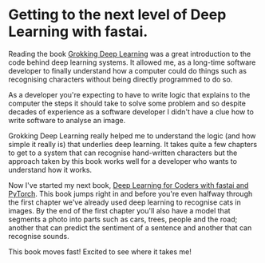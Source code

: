 # Getting to the next level of Deep Learning with fastai.

Reading the book [Grokking Deep Learning](https://www.oreilly.com/library/view/grokking-deep-learning/9781617293702/) was a great introduction to the code behind deep learning systems.  It allowed me, as a long-time software developer to finally
understand how a computer could do things such as recognising characters without being directly programmed to do so.

As a developer you're expecting to have to write logic that explains to the computer the steps it should take to solve some problem and so despite decades of
experience as a software developer I didn't have a clue how to write software to analyse an image.

Grokking Deep Learning really helped me to understand the logic (and how simple it really is) that underlies deep learning.  It takes quite a few chapters
to get to a system that can recognise hand-written characters but the approach taken by this book works well for a developer who wants to understand how it works.

Now I've started my next book, [Deep Learning for Coders with fastai and PyTorch](https://www.oreilly.com/library/view/deep-learning-for/9781492045519/).  This book jumps right in and before you're even halfway through the first chapter
we've already used deep learning to recognise cats in images.  By the end of the first chapter you'll also have a model that segments a photo into parts such as cars,
trees, people and the road; another that can predict the sentiment of a sentence and another that can recognise sounds.

This book moves fast!  Excited to see where it takes me!
